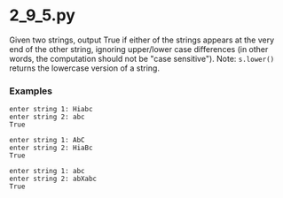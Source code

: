 # 2_9_5.py


Given two strings, output True if either of the strings appears at the very end of the other string, ignoring upper/lower case differences (in other words, the computation should not be "case sensitive"). Note: `s.lower()` returns the lowercase version of a string.

### Examples

```text
enter string 1: Hiabc
enter string 2: abc
True
```

```text
enter string 1: AbC
enter string 2: HiaBc
True
```

```text
enter string 1: abc
enter string 2: abXabc
True
```



